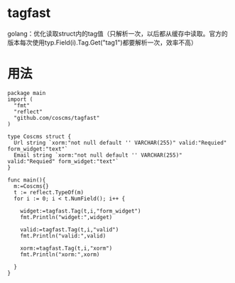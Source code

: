 tagfast
=======

golang：优化读取struct内的tag值（只解析一次，以后都从缓存中读取。官方的版本每次使用typ.Field(i).Tag.Get("tag1")都要解析一次，效率不高）

用法
=======
```
package main
import (
  "fmt"
  "reflect"
  "github.com/coscms/tagfast"
)

type Coscms struct {
  Url string `xorm:"not null default '' VARCHAR(255)" valid:"Requied" form_widget:"text"`
  Email string `xorm:"not null default '' VARCHAR(255)" valid:"Requied" form_widget:"text"`
}

func main(){
  m:=Coscms{}
  t := reflect.TypeOf(m)
  for i := 0; i < t.NumField(); i++ {
  
    widget:=tagfast.Tag(t,i,"form_widget")
    fmt.Println("widget:",widget)
    
    valid:=tagfast.Tag(t,i,"valid")
    fmt.Println("valid:",valid)
    
    xorm:=tagfast.Tag(t,i,"xorm")
    fmt.Println("xorm:",xorm)
    
  }
}
```

